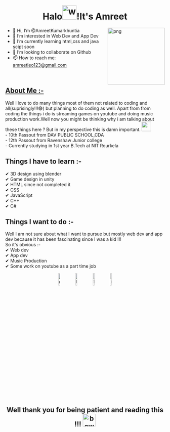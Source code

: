 <h1 align="center">Halo<img alt="wave" src="https://www.openpr.com/wiki/images/243-400x300_4829" width="45">!It's Amreet  </h1>

<img align="right" height="180px" alt="png" src="https://f8n-ipfs-production.imgix.net/QmdCMQFW4q9EqDFCk6Wr3CMF3LUrbsUMQkqatu3y2kKvMf/nft.jpg?fit=fill&q=100&w=2560" padding="5px" />

- 👋 Hi, I’m @AmreetKumarkhuntia
- 👀 I’m interested in Web Dev and App Dev
- 🌱 I’m currently learning html,css and java scipt soon
- 💞️ I’m looking to collaborate on Github
- 📫 How to reach me: amreetleo123@gmail.com

</br>


<h2 align="left"><u>About Me :- </u></h2>
<p>
	Well i love to do many things most of them not related to coding and all(suprisingly!!!😅) but planning to do coding as well. Apart from from coding the things i do is 	streaming games on youtube and doing music production work.Well now you might be thinking why i am talking about these things here ? But in my perspective this is damn 	important. 
	<img src="https://media.giphy.com/media/ObNTw8Uzwy6KQ/giphy.gif" width="30px">&nbsp;
<br>
	- 10th Passout from DAV PUBLIC SCHOOL,CDA <br>
	- 12th Passout from Ravenshaw Junior college <br>
	- Currently studying in 1st year B.Tech at NIT Rourkela
<br>
<h2>Things I have to learn :- </h2>
	✔ 3D design using blender<br>
	✔ Game design in unity<br>
	✔ HTML since not completed it<br>
	✔ CSS<br>
	✔ JavaScript<br>
	✔ C++<br>
	✔ C#<br>
<h2>Things I want to do :- </h2>
Well I am not sure about what I want to pursue but mostly web dev and app dev because it has been fascinating since I was a kid !!!<br>
So it's obvious :- <br>
	✔ Web dev <br>
	✔ App dev <br>
	✔ Music Production <br>
	✔ Some work on youtube as a part time job <br>
</p>
<p align="center">
	<a href="https://github.com/AmreetKumarkhuntia"><img alt="github" width="10%" src="https://img.icons8.com/clouds/100/000000/github.png"/></a>
	<a href="https://www.linkedin.com/in/amreet-khuntia-15193220b/"><img alt="linkedin" width="10%" src="https://img.icons8.com/clouds/100/000000/linkedin.png"/></a> 
	<a href="https://www.facebook.com/amreetkumar.khuntis.1/"><img alt="facebook" width="10%" src="https://img.icons8.com/clouds/100/000000/facebook-new.png"/></a>
	<a href="https://www.instagram.com/akmaniac123/"><img alt="instagram" width="10%" src="https://img.icons8.com/clouds/100/000000/instagram.png"/></a>	
</p>

<h2 align="center"> Well thank you for being patient and reading this !!! <img alt="bow" src="https://monophy.com/media/iDdroSqfT7QKQ/monophy.gif" width="40" style="paddinf:5px"></h2>
<!---
AmreetKumarkhuntia/AmreetKumarkhuntia is a ✨ special ✨ repository because its `README.md` (this file) appears on your GitHub profile.
You can click the Preview link to take a look at your changes.
--->
